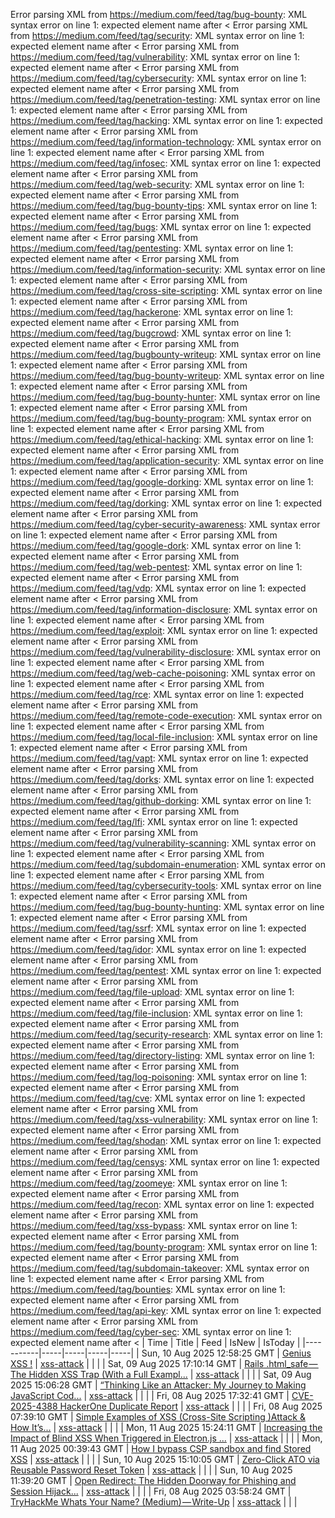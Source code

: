 Error parsing XML from https://medium.com/feed/tag/bug-bounty: XML syntax error on line 1: expected element name after <
Error parsing XML from https://medium.com/feed/tag/security: XML syntax error on line 1: expected element name after <
Error parsing XML from https://medium.com/feed/tag/vulnerability: XML syntax error on line 1: expected element name after <
Error parsing XML from https://medium.com/feed/tag/cybersecurity: XML syntax error on line 1: expected element name after <
Error parsing XML from https://medium.com/feed/tag/penetration-testing: XML syntax error on line 1: expected element name after <
Error parsing XML from https://medium.com/feed/tag/hacking: XML syntax error on line 1: expected element name after <
Error parsing XML from https://medium.com/feed/tag/information-technology: XML syntax error on line 1: expected element name after <
Error parsing XML from https://medium.com/feed/tag/infosec: XML syntax error on line 1: expected element name after <
Error parsing XML from https://medium.com/feed/tag/web-security: XML syntax error on line 1: expected element name after <
Error parsing XML from https://medium.com/feed/tag/bug-bounty-tips: XML syntax error on line 1: expected element name after <
Error parsing XML from https://medium.com/feed/tag/bugs: XML syntax error on line 1: expected element name after <
Error parsing XML from https://medium.com/feed/tag/pentesting: XML syntax error on line 1: expected element name after <
Error parsing XML from https://medium.com/feed/tag/information-security: XML syntax error on line 1: expected element name after <
Error parsing XML from https://medium.com/feed/tag/cross-site-scripting: XML syntax error on line 1: expected element name after <
Error parsing XML from https://medium.com/feed/tag/hackerone: XML syntax error on line 1: expected element name after <
Error parsing XML from https://medium.com/feed/tag/bugcrowd: XML syntax error on line 1: expected element name after <
Error parsing XML from https://medium.com/feed/tag/bugbounty-writeup: XML syntax error on line 1: expected element name after <
Error parsing XML from https://medium.com/feed/tag/bug-bounty-writeup: XML syntax error on line 1: expected element name after <
Error parsing XML from https://medium.com/feed/tag/bug-bounty-hunter: XML syntax error on line 1: expected element name after <
Error parsing XML from https://medium.com/feed/tag/bug-bounty-program: XML syntax error on line 1: expected element name after <
Error parsing XML from https://medium.com/feed/tag/ethical-hacking: XML syntax error on line 1: expected element name after <
Error parsing XML from https://medium.com/feed/tag/application-security: XML syntax error on line 1: expected element name after <
Error parsing XML from https://medium.com/feed/tag/google-dorking: XML syntax error on line 1: expected element name after <
Error parsing XML from https://medium.com/feed/tag/dorking: XML syntax error on line 1: expected element name after <
Error parsing XML from https://medium.com/feed/tag/cyber-security-awareness: XML syntax error on line 1: expected element name after <
Error parsing XML from https://medium.com/feed/tag/google-dork: XML syntax error on line 1: expected element name after <
Error parsing XML from https://medium.com/feed/tag/web-pentest: XML syntax error on line 1: expected element name after <
Error parsing XML from https://medium.com/feed/tag/vdp: XML syntax error on line 1: expected element name after <
Error parsing XML from https://medium.com/feed/tag/information-disclosure: XML syntax error on line 1: expected element name after <
Error parsing XML from https://medium.com/feed/tag/exploit: XML syntax error on line 1: expected element name after <
Error parsing XML from https://medium.com/feed/tag/vulnerability-disclosure: XML syntax error on line 1: expected element name after <
Error parsing XML from https://medium.com/feed/tag/web-cache-poisoning: XML syntax error on line 1: expected element name after <
Error parsing XML from https://medium.com/feed/tag/rce: XML syntax error on line 1: expected element name after <
Error parsing XML from https://medium.com/feed/tag/remote-code-execution: XML syntax error on line 1: expected element name after <
Error parsing XML from https://medium.com/feed/tag/local-file-inclusion: XML syntax error on line 1: expected element name after <
Error parsing XML from https://medium.com/feed/tag/vapt: XML syntax error on line 1: expected element name after <
Error parsing XML from https://medium.com/feed/tag/dorks: XML syntax error on line 1: expected element name after <
Error parsing XML from https://medium.com/feed/tag/github-dorking: XML syntax error on line 1: expected element name after <
Error parsing XML from https://medium.com/feed/tag/lfi: XML syntax error on line 1: expected element name after <
Error parsing XML from https://medium.com/feed/tag/vulnerability-scanning: XML syntax error on line 1: expected element name after <
Error parsing XML from https://medium.com/feed/tag/subdomain-enumeration: XML syntax error on line 1: expected element name after <
Error parsing XML from https://medium.com/feed/tag/cybersecurity-tools: XML syntax error on line 1: expected element name after <
Error parsing XML from https://medium.com/feed/tag/bug-bounty-hunting: XML syntax error on line 1: expected element name after <
Error parsing XML from https://medium.com/feed/tag/ssrf: XML syntax error on line 1: expected element name after <
Error parsing XML from https://medium.com/feed/tag/idor: XML syntax error on line 1: expected element name after <
Error parsing XML from https://medium.com/feed/tag/pentest: XML syntax error on line 1: expected element name after <
Error parsing XML from https://medium.com/feed/tag/file-upload: XML syntax error on line 1: expected element name after <
Error parsing XML from https://medium.com/feed/tag/file-inclusion: XML syntax error on line 1: expected element name after <
Error parsing XML from https://medium.com/feed/tag/security-research: XML syntax error on line 1: expected element name after <
Error parsing XML from https://medium.com/feed/tag/directory-listing: XML syntax error on line 1: expected element name after <
Error parsing XML from https://medium.com/feed/tag/log-poisoning: XML syntax error on line 1: expected element name after <
Error parsing XML from https://medium.com/feed/tag/cve: XML syntax error on line 1: expected element name after <
Error parsing XML from https://medium.com/feed/tag/xss-vulnerability: XML syntax error on line 1: expected element name after <
Error parsing XML from https://medium.com/feed/tag/shodan: XML syntax error on line 1: expected element name after <
Error parsing XML from https://medium.com/feed/tag/censys: XML syntax error on line 1: expected element name after <
Error parsing XML from https://medium.com/feed/tag/zoomeye: XML syntax error on line 1: expected element name after <
Error parsing XML from https://medium.com/feed/tag/recon: XML syntax error on line 1: expected element name after <
Error parsing XML from https://medium.com/feed/tag/xss-bypass: XML syntax error on line 1: expected element name after <
Error parsing XML from https://medium.com/feed/tag/bounty-program: XML syntax error on line 1: expected element name after <
Error parsing XML from https://medium.com/feed/tag/subdomain-takeover: XML syntax error on line 1: expected element name after <
Error parsing XML from https://medium.com/feed/tag/bounties: XML syntax error on line 1: expected element name after <
Error parsing XML from https://medium.com/feed/tag/api-key: XML syntax error on line 1: expected element name after <
Error parsing XML from https://medium.com/feed/tag/cyber-sec: XML syntax error on line 1: expected element name after <
| Time | Title | Feed | IsNew | IsToday |
|-----------|-----|-----|-----|-----|
| Sun, 10 Aug 2025 12:58:25 GMT | [Genius XSS !](https://freedium.cfd/https://medium.com/p/1dfa7d2d8e89) | [xss-attack](https://medium.com/feed/tag/xss-attack) |  |  |
| Sat, 09 Aug 2025 17:10:14 GMT | [Rails .html_safe — The Hidden XSS Trap (With a Full Exampl...](https://freedium.cfd/https://medium.com/p/3472a848dce1) | [xss-attack](https://medium.com/feed/tag/xss-attack) |  |  |
| Sat, 09 Aug 2025 15:06:28 GMT | [“Thinking Like an Attacker: My Journey to Making JavaScript Cod...](https://freedium.cfd/https://medium.com/p/f334206f060a) | [xss-attack](https://medium.com/feed/tag/xss-attack) |  |  |
| Fri, 08 Aug 2025 17:32:41 GMT | [CVE-2025-4388 HackerOne Duplicate Report](https://freedium.cfd/https://medium.com/p/0a1b34444293) | [xss-attack](https://medium.com/feed/tag/xss-attack) |  |  |
| Fri, 08 Aug 2025 07:39:10 GMT | [Simple Examples of XSS (Cross-Site Scripting )Attack & How It’s...](https://freedium.cfd/https://medium.com/p/64adbb36a3e1) | [xss-attack](https://medium.com/feed/tag/xss-attack) |  |  |
| Mon, 11 Aug 2025 15:24:11 GMT | [Increasing the Impact of Blind XSS When Triggered in Electron.js ...](https://freedium.cfd/https://medium.com/p/12df2f49a896) | [xss-attack](https://medium.com/feed/tag/xss-attack) |  |  |
| Mon, 11 Aug 2025 00:39:43 GMT | [How I bypass CSP sandbox and find Stored XSS](https://freedium.cfd/https://medium.com/p/7bb2b5795554) | [xss-attack](https://medium.com/feed/tag/xss-attack) |  |  |
| Sun, 10 Aug 2025 15:10:05 GMT | [Zero-Click ATO via Reusable Password Reset Token](https://freedium.cfd/https://medium.com/p/3299d0bfc005) | [xss-attack](https://medium.com/feed/tag/xss-attack) |  |  |
| Sun, 10 Aug 2025 11:39:20 GMT | [Open Redirect: The Hidden Doorway for Phishing and Session Hijack...](https://freedium.cfd/https://medium.com/p/1a7afd64ca3b) | [xss-attack](https://medium.com/feed/tag/xss-attack) |  |  |
| Fri, 08 Aug 2025 03:58:24 GMT | [TryHackMe Whats Your Name? (Medium) — Write-Up](https://freedium.cfd/https://medium.com/p/f35011cc9428) | [xss-attack](https://medium.com/feed/tag/xss-attack) |  |  |
